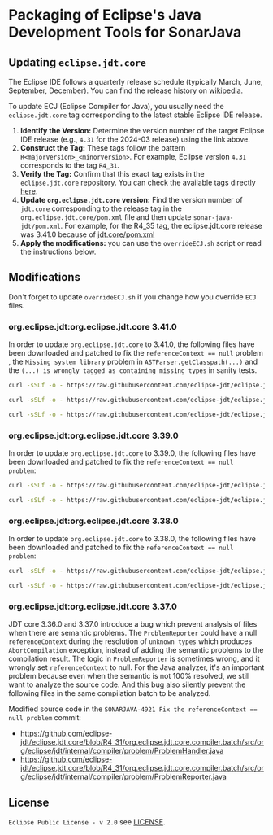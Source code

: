 # Packaging of Eclipse's Java Development Tools for SonarJava


## Updating `eclipse.jdt.core`

The Eclipse IDE follows a quarterly release schedule (typically March, June, September, December). You can find the release history on [wikipedia](https://en.wikipedia.org/wiki/Eclipse_(software)).

To update ECJ (Eclipse Compiler for Java), you usually need the `eclipse.jdt.core` tag corresponding to the latest stable Eclipse IDE release.

1.  **Identify the Version:** Determine the version number of the target Eclipse IDE release (e.g., `4.31` for the 2024-03 release) using the link above.
2.  **Construct the Tag:** These tags follow the pattern `R<majorVersion>_<minorVersion>`. For example, Eclipse version `4.31` corresponds to the tag `R4_31`.
3.  **Verify the Tag:** Confirm that this exact tag exists in the `eclipse.jdt.core` repository. You can check the available tags directly [here](https://github.com/eclipse-jdt/eclipse.jdt.core).
4.  **Update `org.eclipse.jdt.core` version:** Find the version number of `jdt.core` corresponding to the release tag in the `org.eclipse.jdt.core/pom.xml` file and then update `sonar-java-jdt/pom.xml`. For example, for the R4_35 tag, the eclipse.jdt.core release was 3.41.0 because of [jdt.core/pom.xml](https://github.com/eclipse-jdt/eclipse.jdt.core/blob/R4_35/org.eclipse.jdt.core/pom.xml#L20)
5.  **Apply the modifications:** you can use the `overrideECJ.sh` script or read the instructions below.

## Modifications

Don't forget to update `overrideECJ.sh` if you change how you override `ECJ` files.

### org.eclipse.jdt:org.eclipse.jdt.core 3.41.0

In order to update `org.eclipse.jdt.core` to 3.41.0, the following files have been downloaded and patched to fix the `referenceContext == null` problem
, the `Missing system library` problem in `ASTParser.getClasspath(...)` and the `(...) is wrongly tagged as containing missing types` in sanity tests.

```bash
curl -sSLf -o - https://raw.githubusercontent.com/eclipse-jdt/eclipse.jdt.core/R4_35/org.eclipse.jdt.core.compiler.batch/src/org/eclipse/jdt/internal/compiler/problem/ProblemHandler.java > src/main/java/org/eclipse/jdt/internal/compiler/problem/ProblemHandler.java

curl -sSLf -o - https://raw.githubusercontent.com/eclipse-jdt/eclipse.jdt.core/R4_35/org.eclipse.jdt.core.compiler.batch/src/org/eclipse/jdt/internal/compiler/problem/ProblemReporter.java > src/main/java/org/eclipse/jdt/internal/compiler/problem/ProblemReporter.java

curl -sSLf -o - https://raw.githubusercontent.com/eclipse-jdt/eclipse.jdt.core/R4_35/org.eclipse.jdt.core/dom/org/eclipse/jdt/core/dom/ASTParser.java > src/main/java/org/eclipse/jdt/core/dom/ASTParser.java
```

### org.eclipse.jdt:org.eclipse.jdt.core 3.39.0

In order to update `org.eclipse.jdt.core` to 3.39.0, the following files have been downloaded and patched to fix the `referenceContext == null problem`:
```bash
curl -sSLf -o - https://raw.githubusercontent.com/eclipse-jdt/eclipse.jdt.core/R4_33/org.eclipse.jdt.core.compiler.batch/src/org/eclipse/jdt/internal/compiler/problem/ProblemHandler.java > src/main/java/org/eclipse/jdt/internal/compiler/problem/ProblemHandler.java

curl -sSLf -o - https://raw.githubusercontent.com/eclipse-jdt/eclipse.jdt.core/R4_33/org.eclipse.jdt.core.compiler.batch/src/org/eclipse/jdt/internal/compiler/problem/ProblemReporter.java > src/main/java/org/eclipse/jdt/internal/compiler/problem/ProblemReporter.java

```

### org.eclipse.jdt:org.eclipse.jdt.core 3.38.0

In order to update `org.eclipse.jdt.core` to 3.38.0, the following files have been downloaded and patched to fix the `referenceContext == null problem`:
```bash
curl -sSLf -o - https://raw.githubusercontent.com/eclipse-jdt/eclipse.jdt.core/R4_32/org.eclipse.jdt.core.compiler.batch/src/org/eclipse/jdt/internal/compiler/problem/ProblemHandler.java > src/main/java/org/eclipse/jdt/internal/compiler/problem/ProblemHandler.java

curl -sSLf -o - https://raw.githubusercontent.com/eclipse-jdt/eclipse.jdt.core/R4_32/org.eclipse.jdt.core.compiler.batch/src/org/eclipse/jdt/internal/compiler/problem/ProblemReporter.java > src/main/java/org/eclipse/jdt/internal/compiler/problem/ProblemReporter.java

```

### org.eclipse.jdt:org.eclipse.jdt.core 3.37.0

JDT core 3.36.0 and 3.37.0 introduce a bug which prevent analysis of files when there are semantic problems.
The `ProblemReporter` could have a null `referenceContext` during the resolution of `unknown types` which produces
`AbortCompilation` exception, instead of adding the semantic problems to the compilation result.
The logic in `ProblemReporter` is sometimes wrong, and it wrongly set `referenceContext` to null.
For the Java analyzer, it's an important problem because even when the semantic is not 100% resolved, we still want
to analyze the source code. And this bug also silently prevent the following files in the same compilation batch to be analyzed.

Modified source code in the `SONARJAVA-4921 Fix the referenceContext == null problem` commit:
* https://github.com/eclipse-jdt/eclipse.jdt.core/blob/R4_31/org.eclipse.jdt.core.compiler.batch/src/org/eclipse/jdt/internal/compiler/problem/ProblemHandler.java
* https://github.com/eclipse-jdt/eclipse.jdt.core/blob/R4_31/org.eclipse.jdt.core.compiler.batch/src/org/eclipse/jdt/internal/compiler/problem/ProblemReporter.java

## License

`Eclipse Public License - v 2.0` see [LICENSE](LICENSE).
